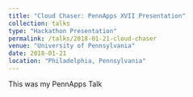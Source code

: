 ```yaml
---
title: "Cloud Chaser: PennApps XVII Presentation"
collection: talks
type: "Hackathon Presentation"
permalink: /talks/2018-01-21-cloud-chaser
venue: "University of Pennsylvania"
date: 2018-01-21
location: "Philadelphia, Pennsylvania"
---
```


This was my PennApps Talk
